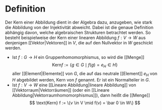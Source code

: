 # Definition
Der Kern einer Abbildung dient in der Algebra dazu, anzugeben, wie stark die Abbildung von der Injektivität abweicht. Dabei ist die genaue Definition abhängig davon, welche algebraischen Strukturen betrachtet werden. So besteht beispielweise der Kern einer linearen Abbildung $f: V\to W$ aus denjenigen [[Vektor|Vektoren]] in $V$, die auf den Nullvektor in $W$ geschickt werden.

- Ist $f:G \to H$ ein Gruppenhomomorphismus, so wird die [[Menge]]
$$ \text{Kern} f := \{g \in G \mid f(g) = e_H \in H\} $$ aller [[Element|Elemente]] von $G$, die auf das neutrale [[Element]] $e_H$ von $H$ abgebildet werden, Kern von $f$ genannt. Er ist ein Normalteiler in $G$.
- Ist $f:V\to W$ eine [[Lineare Abbildung|lineare Abbildung]] von [[Vektorraum|Vektorräumen]] (oder ein [[Lineare Abbildung|Vektorraumhomomorphismus]]), dann heißt die [[Menge]] $$ \text{Kern} f := \{v \in V \mid f(v) = \bar 0 \in W\} $$
